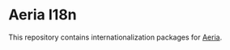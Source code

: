 # Aeria I18n

This repository contains internationalization packages for [Aeria](https://github.com/aeria-org/aeria).
